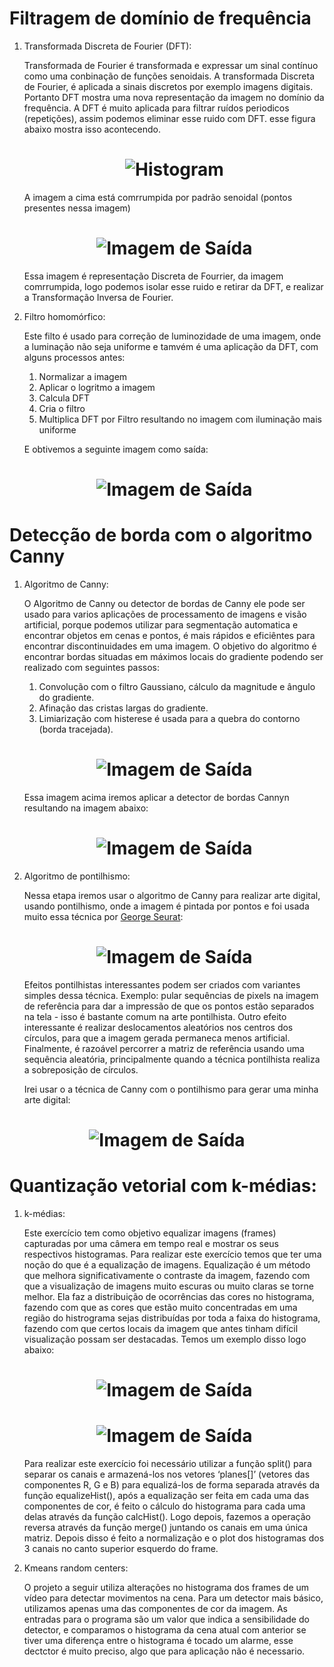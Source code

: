 # Filtragem de domínio de frequência

1. Transformada Discreta de Fourier (DFT):

   Transformada de Fourier é transformada e expressar um sinal contínuo como uma conbinação de funções senoidais. A transformada Discreta de Fourier, é aplicada a sinais discretos por exemplo imagens digitais. Portanto DFT mostra uma nova representação da imagem no domínio da frequência. A DFT é muito aplicada para filtrar ruídos periodicos (repetições), assim podemos eliminar esse ruido com DFT. esse figura abaixo mostra isso acontecendo.

   <h1 align="center">
   <img alt="Histogram" title="#Figure 1. Imagem de Entrada" src="https://github.com/jhonatheberson/digital-image-processing/blob/master/second_unit/assets/img_corrompida_cortina_de_pontos.png"/>
   </h1>

   A imagem a cima está comrrumpida por padrão senoidal (pontos presentes nessa imagem)

   <h1 align="center">
   <img alt="Imagem de Saída" title="#Figure 2. Imagem de Saída" src="https://github.com/jhonatheberson/digital-image-processing/blob/master/second_unit/assets/DFT_img_corrompida.png"/>
   </h1>

   Essa imagem é representação Discreta de Fourrier, da imagem comrrumpida, logo podemos isolar esse ruido e retirar da DFT, e realizar a Transformação Inversa de Fourier.

2. Filtro homomórfico:

   Este filto é usado para correção de luminozidade de uma imagem, onde a luminação não seja uniforme e tamvém é uma aplicação da DFT, com alguns processos antes:

   1. Normalizar a imagem
   2. Aplicar o logritmo a imagem
   3. Calcula DFT
   4. Cria o filtro
   5. Multiplica DFT por Filtro resultando no imagem com iluminação mais uniforme

   E obtivemos a seguinte imagem como saída:

   <h1 align="center">
   <img alt="Imagem de Saída" title="#Figure 2. Imagem de Saída" src="https://github.com/jhonatheberson/digital-image-processing/blob/master/second_unit/assets/filtro_homoformico.png"/>
   </h1>

# Detecção de borda com o algoritmo Canny

1. Algoritmo de Canny:

   O Algoritmo de Canny ou detector de bordas de Canny ele pode ser usado para varios aplicações de processamento de imagens e visão artificial, porque podemos utilizar para segmentação automatica e encontrar objetos em cenas e pontos, é mais rápidos e eficiêntes para encontrar discontinuidades em uma imagem. O objetivo do algoritmo é encontrar bordas situadas em máximos locais do gradiente podendo ser realizado com seguintes passos:

   1. Convolução com o filtro Gaussiano, cálculo da magnitude e ângulo do gradiente.
   2. Afinação das cristas largas do gradiente.
   3. Limiarização com histerese é usada para a quebra do contorno (borda tracejada).

   <h1 align="center">
   <img alt="Imagem de Saída" title="#Figure 2. Imagem de Saída" src="https://github.com/jhonatheberson/digital-image-processing/blob/master/second_unit/assets/biel.png"/>
   </h1>

   Essa imagem acima iremos aplicar a detector de bordas Cannyn resultando na imagem abaixo:

   <h1 align="center">
   <img alt="Imagem de Saída" title="#Figure 2. Imagem de Saída" src="https://github.com/jhonatheberson/digital-image-processing/blob/master/second_unit/assets/bordas_canny.png"/>
   </h1>

2. Algoritmo de pontilhismo:

   Nessa etapa iremos usar o algoritmo de Canny para realizar arte digital, usando pontilhismo, onde a imagem é pintada por pontos e foi usada muito essa técnica por [George Seurat](https://www.georgesseurat.org/):

    <h1 align="center">
   <img alt="Imagem de Saída" title="#Figure 2. Imagem de Saída" src="https://github.com/jhonatheberson/digital-image-processing/blob/master/second_unit/assets/pontilhismo.png"/>
   </h1>

   Efeitos pontilhistas interessantes podem ser criados com variantes simples dessa técnica. Exemplo: pular sequências de pixels na imagem de referência para dar a impressão de que os pontos estão separados na tela - isso é bastante comum na arte pontilhista. Outro efeito interessante é realizar deslocamentos aleatórios nos centros dos círculos, para que a imagem gerada permaneca menos artificial. Finalmente, é razoável percorrer a matriz de referência usando uma sequência aleatória, principalmente quando a técnica pontilhista realiza a sobreposição de círculos.

   Irei usar o a técnica de Canny com o pontilhismo para gerar uma minha arte digital:

  <h1 align="center">
  <img alt="Imagem de Saída" title="#Figure 2. Imagem de Saída" src="https://github.com/jhonatheberson/digital-image-processing/blob/master/second_unit/assets/pointillesm.png"/>
  </h1>

# Quantização vetorial com k-médias:

1. k-médias:

   Este exercício tem como objetivo equalizar imagens (frames) capturadas por uma câmera em tempo real e mostrar os seus respectivos histogramas. Para realizar este exercício temos que ter uma noção do que é a equalização de imagens. Equalização é um método que melhora significativamente o contraste da imagem, fazendo com que a visualização de imagens muito escuras ou muito claras se torne melhor. Ela faz a distribuição de ocorrências das cores no histograma, fazendo com que as cores que estão muito concentradas em uma região do histrograma sejas distribuídas por toda a faixa do histograma, fazendo com que certos locais da imagem que antes tinham difícil visualização possam ser destacadas. Temos um exemplo disso logo abaixo:

     <h1 align="center">
   <img alt="Imagem de Saída" title="#Figure 2. Imagem de Saída" src="https://github.com/jhonatheberson/digital-image-processing/blob/master/second_unit/assets/sushi.jpg"/>
   </h1>

   <h1 align="center">
   <img alt="Imagem de Saída" title="#Figure 2. Imagem de Saída" src="https://github.com/jhonatheberson/digital-image-processing/blob/master/second_unit/assets/sushi_kmeans.png"/>
   </h1>

   Para realizar este exercício foi necessário utilizar a função split() para separar os canais e armazená-los nos vetores ‘planes[]’ (vetores das componentes R, G e B) para equalizá-los de forma separada através da função equalizeHist(), após a equalização ser feita em cada uma das componentes de cor, é feito o cálculo do histograma para cada uma delas através da função calcHist(). Logo depois, fazemos a operação reversa através da função merge() juntando os canais em uma única matriz. Depois disso é feito a normalização e o plot dos histogramas dos 3 canais no canto superior esquerdo do frame.

2. Kmeans random centers:

   O projeto a seguir utiliza alterações no histograma dos frames de um vídeo para detectar movimentos na cena. Para um detector mais básico, utilizamos apenas uma das componentes de cor da imagem. As entradas para o programa são um valor que indica a sensibilidade do detector, e comparamos o histograma da cena atual com anterior se tiver uma diferença entre o histograma é tocado um alarme, esse dectctor é muito preciso, algo que para aplicação não é necessario.
